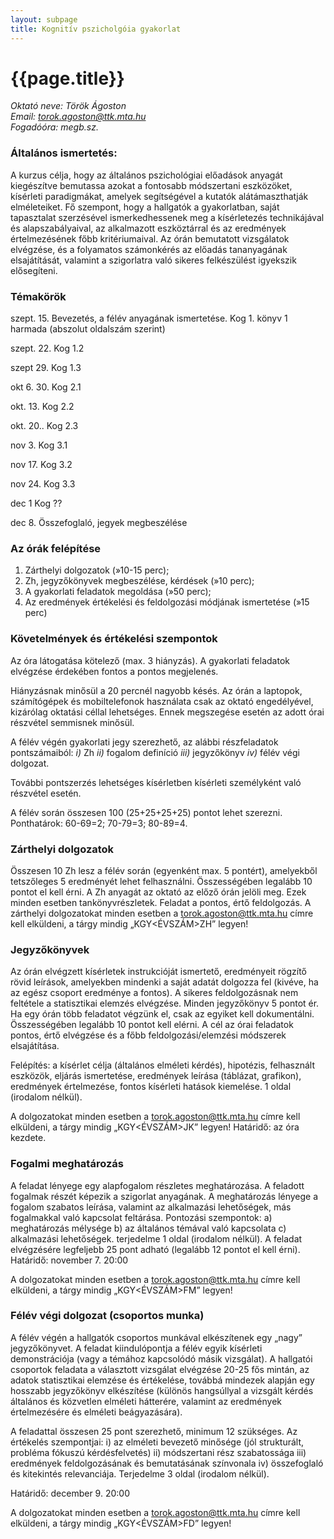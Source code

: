 ```yaml
---
layout: subpage
title: Kognitív pszicholgóia gyakorlat
---
```


<h1>
{{page.title}}
</h1>

*Oktató neve: Török Ágoston*<br />
*Email: torok.agoston@ttk.mta.hu*   <br />
*Fogadóóra: megb.sz.*<br />


### Általános ismertetés: 

A kurzus célja, hogy az általános pszichológiai előadások anyagát kiegészítve bemutassa azokat a fontosabb módszertani eszközöket, kísérleti paradigmákat, amelyek segítségével a kutatók alátámaszthatják elméleteiket. Fő szempont, hogy a hallgatók a gyakorlatban, saját tapasztalat szerzésével ismerkedhessenek meg a kísérletezés technikájával és alapszabályaival, az alkalmazott eszköztárral és az eredmények értelmezésének főbb kritériumaival. Az órán bemutatott vizsgálatok elvégzése, és a folyamatos számonkérés az előadás tananyagának elsajátítását, valamint a szigorlatra való sikeres felkészülést igyekszik elősegíteni.


### Témakörök

szept. 15. Bevezetés, a félév anyagának ismertetése. Kog 1. könyv 1 harmada (abszolut oldalszám szerint) 

szept. 22. Kog 1.2

szept 29. Kog 1.3

okt 6. 30. Kog 2.1

okt. 13. Kog 2.2 

okt. 20.. Kog 2.3

nov 3. Kog 3.1

nov 17.    Kog 3.2 

nov 24.    Kog 3.3

dec 1 Kog ??  

dec 8. Összefoglaló, jegyek megbeszélése

 


### Az órák felépítése

1. Zárthelyi dolgozatok (»10-15 perc); 
2. Zh, jegyzőkönyvek megbeszélése, kérdések (»10 perc); 
3. A gyakorlati feladatok megoldása (»50 perc); 
4. Az eredmények értékelési és feldolgozási módjának ismertetése (»15 perc)


### Követelmények és értékelési szempontok

Az óra látogatása kötelező (max. 3 hiányzás). A gyakorlati feladatok elvégzése érdekében fontos a pontos megjelenés. 

Hiányzásnak minősül a 20 percnél nagyobb késés. Az órán a laptopok, számítógépek és mobiltelefonok használata csak az oktató engedélyével, kizárólag oktatási céllal lehetséges. Ennek megszegése esetén az adott órai részvétel semmisnek minősül.

A félév végén gyakorlati jegy szerezhető, az alábbi részfeladatok pontszámaiból: 
*i)* Zh 
*ii)* fogalom definíció 
*iii)* jegyzőkönyv 
*iv)* félév végi dolgozat.

További pontszerzés lehetséges kísérletben kísérleti személyként való részvétel esetén.

A félév során összesen 100 (25+25+25+25) pontot lehet szerezni. Ponthatárok: 60-69=2; 70-79=3; 80-89=4.


### Zárthelyi dolgozatok

Összesen 10 Zh lesz a félév során (egyenként max. 5 pontért), amelyekből tetszőleges 5 eredményét lehet felhasználni. Összességében legalább 10 pontot el kell érni. A Zh anyagát az oktató az előző órán jelöli meg. Ezek minden esetben tankönyvrészletek. Feladat a pontos, értő feldolgozás. A zárthelyi dolgozatokat minden esetben a torok.agoston@ttk.mta.hu címre kell elküldeni, a tárgy mindig „KGY<ÉVSZÁM>ZH” legyen!

### Jegyzőkönyvek

Az órán elvégzett kísérletek instrukcióját ismertető, eredményeit rögzítő rövid leírások, amelyekben mindenki a saját adatát dolgozza fel (kivéve, ha az egész csoport eredménye a fontos). A sikeres feldolgozásnak nem feltétele a statisztikai elemzés elvégzése. Minden jegyzőkönyv 5 pontot ér. Ha egy órán több feladatot végzünk el, csak az egyiket kell dokumentálni. Összességében legalább 10 pontot kell elérni. A cél az órai feladatok pontos, értő elvégzése és a főbb feldolgozási/elemzési módszerek elsajátítása.

Felépítés: a kísérlet célja (általános elméleti kérdés), hipotézis, felhasznált eszközök, eljárás ismertetése, eredmények leírása (táblázat, grafikon), eredmények értelmezése, fontos kísérleti hatások kiemelése. 1 oldal (irodalom nélkül).

A dolgozatokat minden esetben a torok.agoston@ttk.mta.hu címre kell elküldeni, a tárgy mindig „KGY<ÉVSZÁM>JK” legyen! Határidő: az óra kezdete.

### Fogalmi meghatározás

A feladat lényege egy alapfogalom részletes meghatározása. A feladott fogalmak részét képezik a szigorlat anyagának. A meghatározás lényege a fogalom szabatos leírása, valamint az alkalmazási lehetőségek, más fogalmakkal való kapcsolat feltárása. Pontozási szempontok: a) meghatározás mélysége b) az általános témával való kapcsolata c) alkalmazási lehetőségek.  terjedelme 1 oldal (irodalom nélkül). A feladat elvégzésére legfeljebb 25 pont adható (legalább 12 pontot el kell érni). Határidő: november 7. 20:00 

A dolgozatokat minden esetben a torok.agoston@ttk.mta.hu címre kell elküldeni, a tárgy mindig „KGY<ÉVSZÁM>FM” legyen!

### Félév végi dolgozat (csoportos munka)

A félév végén a hallgatók csoportos munkával elkészítenek egy „nagy” jegyzőkönyvet. A feladat kiindulópontja a félév egyik kísérleti demonstrációja (vagy a témához kapcsolódó másik vizsgálat). A hallgatói csoportok feladata a választott vizsgálat elvégzése 20-25 fős mintán, az adatok statisztikai elemzése és értékelése, továbbá mindezek alapján egy hosszabb jegyzőkönyv elkészítése (különös hangsúllyal a vizsgált kérdés általános és közvetlen elméleti hátterére, valamint az eredmények értelmezésére és elméleti beágyazására).

A feladattal összesen 25 pont szerezhető, minimum 12 szükséges. Az értékelés szempontjai: i) az elméleti bevezető minősége (jól strukturált, probléma fókuszú kérdésfelvetés) ii) módszertani rész szabatossága iii) eredmények feldolgozásának és bemutatásának színvonala iv) összefoglaló és kitekintés relevanciája. Terjedelme 3 oldal (irodalom nélkül).

Határidő: december 9. 20:00

A dolgozatokat minden esetben a torok.agoston@ttk.mta.hu címre kell elküldeni, a tárgy mindig „KGY<ÉVSZÁM>FD” legyen!
